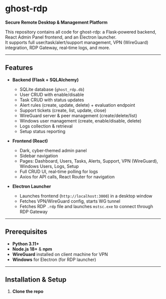 # ghost-rdp

**Secure Remote Desktop & Management Platform**

This repository contains all code for ghost-rdp: a Flask‐powered backend, React Admin Panel frontend, and an Electron launcher.  
It supports full user/task/alert/support management, VPN (WireGuard) integration, RDP Gateway, real‐time logs, and more.

---

## Features

- **Backend (Flask + SQLAlchemy)**
  - SQLite database (`ghost_rdp.db`)
  - User CRUD with enable/disable
  - Task CRUD with status updates
  - Alert rules (create, update, delete) + evaluation endpoint
  - Support tickets (create, list, update, close)
  - WireGuard server & peer management (create/delete/list)
  - Windows user management (create, enable/disable, delete)
  - Logs collection & retrieval
  - Setup status reporting

- **Frontend (React)**
  - Dark, cyber‐themed admin panel
  - Sidebar navigation
  - Pages: Dashboard, Users, Tasks, Alerts, Support, VPN (WireGuard), Windows Users, Logs, Setup
  - Full CRUD UI, real‐time polling for logs
  - Axios for API calls, React Router for navigation

- **Electron Launcher**
  - Launches frontend (`http://localhost:3000`) in a desktop window
  - Fetches VPN/WireGuard config, starts WG tunnel
  - Fetches RDP `.rdp` file and launches `mstsc.exe` to connect through RDP Gateway

---

## Prerequisites

- **Python 3.11+**  
- **Node.js 18+** & **npm**  
- **WireGuard** installed on client machine for VPN  
- **Windows** for Electron (for RDP launcher)

---

## Installation & Setup

1. **Clone the repo**  
